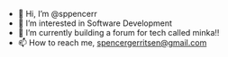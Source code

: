- 👋 Hi, I’m @sppencerr
- 👀 I’m interested in Software Development 
- 🌱 I’m currently building a forum for tech called minka!!
- 📫 How to reach me, spencergerritsen@gmail.com

<!---
sppencerr/sppencerr is a ✨ special ✨ repository because its `README.md` (this file) appears on your GitHub profile.
You can click the Preview link to take a look at your changes.
--->

